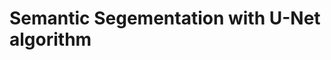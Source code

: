 # Semantic Segementation with U-Net algorithm

<!-- 
<img src="https://github.com/AyobamiAdebesin/Computer-Vision-DeepLearning-AI/blob/master/Week%203/outputs/input_image1.png">
<img src="https://github.com/AyobamiAdebesin/Computer-Vision-DeepLearning-AI/blob/master/Week%203/outputs/input_image2.png">
<img src="https://github.com/AyobamiAdebesin/Computer-Vision-DeepLearning-AI/blob/master/Week%203/outputs/input_image3.png">
 -->

